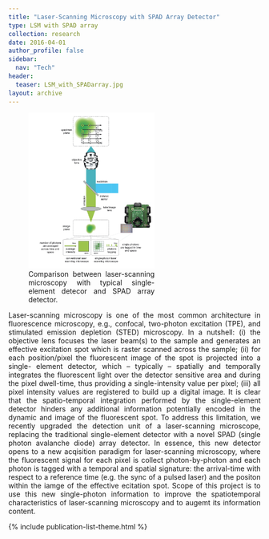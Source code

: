 ```yaml
---
title: "Laser-Scanning Microscopy with SPAD Array Detector"
type: LSM with SPAD array
collection: research
date: 2016-04-01
author_profile: false
sidebar:
  nav: "Tech"
header:
  teaser: LSM_with_SPADarray.jpg
layout: archive
---
```


<figure style="width: 50%" class="align-center">
<img src='/images/SinglePhotonsMicroscopy.jpg'>
<figcaption>Comparison between laser-scanning microscopy with typical single-element detecor and SPAD array detector.</figcaption>
</figure>

<body align="justify">
Laser-scanning microscopy is one of the most common architecture in fluorescence microscopy, e.g., confocal, two-photon excitation (TPE), and stimulated emission depletion (STED) microscopy. In a nutshell: (i) the objective lens focuses the laser beam(s) to the sample and generates an effective excitation spot which is raster scanned across the sample; (ii) for each position/pixel the fluorescent image of the spot is projected into a single- element detector, which – typically – spatially and temporally integrates the fluorescent light over the detector sensitive area and during the pixel dwell-time, thus providing a single-intensity value per pixel; (iii) all pixel intensity values are registered to build up a digital image. It is clear that the spatio-temporal integration performed by the single-element detector hinders any additional information potentially encoded in the dynamic and image of the fluorescent spot.
To address this limitation, we recently upgraded the detection unit of a laser-scanning microscope, replacing the traditional single-element detector with a novel SPAD (single photon avalanche diode) array detector. In essence, this new detector opens to a new acqisition paradigm for laser-scanning microscopy, where the fluorescent signal for each pixel is collect photon-by-photon and each photon is tagged with a temporal and spatial signature: the arrival-time with respect to a reference time (e.g. the sync of a pulsed laser) and the positon within the iamge of the effective ecitation spot. 
Scope of this project is to use this new single-photon information to improve the spatiotemporal characteristics of laser-scanning microscopy and to augemt its information content.

{% include publication-list-theme.html %}
